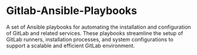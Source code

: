 # Gitlab-Ansible-Playbooks
A set of Ansible playbooks for automating the installation and configuration of GitLab and related services. These playbooks streamline the setup of GitLab runners, installation processes, and system configurations to support a scalable and efficient GitLab environment.

